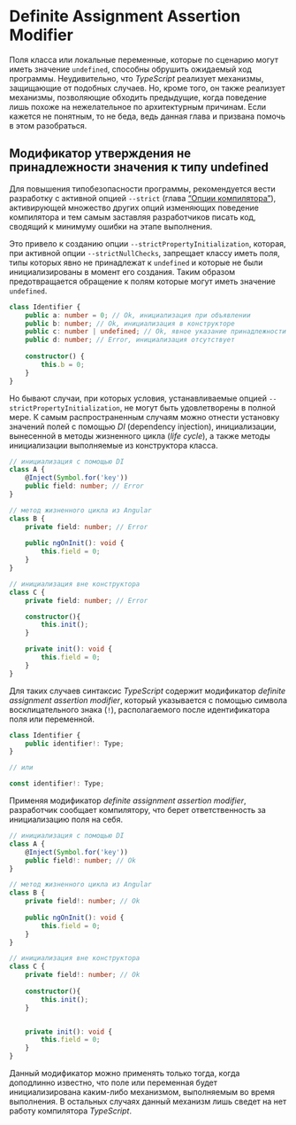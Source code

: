 # Definite Assignment Assertion Modifier
Поля класса или локальные переменные, которые по сценарию могут иметь значение `undefined`, способны обрушить ожидаемый ход программы. Неудивительно, что _TypeScript_ реализует механизмы, защищающие от подобных случаев. Но, кроме того, он также реализует механизмы, позволяющие обходить предыдущие, когда поведение лишь похоже на нежелательное по архитектурным причинам. Если кажется не понятным, то не беда, ведь данная глава и призвана помочь в этом разобраться.


## Модификатор утверждения не принадлежности значения к типу undefined

Для повышения типобезопасности программы, рекомендуется вести разработку с активной опцией `--strict` (глава [“Опции компилятора”](../060.(Компилятор)%20Опции%20компилятора)), активирующей множество других опций изменяющих поведение компилятора и тем самым заставляя разработчиков писать код, сводящий к минимуму ошибки на этапе выполнения. 

Это привело к созданию опции `--strictPropertyInitialization`, которая, при активной опции `--strictNullChecks`, запрещает классу иметь поля, типы которых явно не принадлежат к `undefined` и которые не были инициализированы в момент его создания. Таким образом предотвращается обращение к полям которые могут иметь значение `undefined`.

`````ts
class Identifier {
    public a: number = 0; // Ok, инициализация при объявлении
    public b: number; // Ok, инициализация в конструкторе
    public c: number | undefined; // Ok, явное указание принадлежности к типу Undefined
    public d: number; // Error, инициализация отсутствует
    
    constructor() {
        this.b = 0;
    }
}
`````

Но бывают случаи, при которых условия, устанавливаемые опцией `--strictPropertyInitialization`, не могут быть удовлетворены в полной мере. К самым распространенным случаям можно отнести установку значений полей с помощью _DI_ (dependency injection), инициализации, вынесенной в методы жизненного цикла (_life cycle_), а также методы инициализации выполняемые из конструктора класса.

`````ts
// инициализация с помощью DI
class A {
    @Inject(Symbol.for('key'))
    public field: number; // Error
}
`````

`````ts
// метод жизненного цикла из Angular
class B {
    private field: number; // Error
    
    public ngOnInit(): void {
        this.field = 0;
    }
}
`````

`````ts
// инициализация вне конструктора
class C {
    private field: number; // Error

    constructor(){
        this.init();
    }

    private init(): void {
        this.field = 0;
    }
}
`````

Для таких случаев синтаксис _TypeScript_ содержит модификатор _definite assignment assertion modifier_, который указывается с помощью символа восклицательного знака (`!`), располагаемого после идентификатора поля или переменной.

`````ts
class Identifier {
    public identifier!: Type;
}

// или

const identifier!: Type;
`````

Применяя модификатор _definite assignment assertion modifier_, разработчик сообщает компилятору, что берет ответственность за инициализацию поля на себя.

`````ts
// инициализация с помощью DI
class A {
    @Inject(Symbol.for('key'))
    public field!: number; // Ok
}
`````

`````ts
// метод жизненного цикла из Angular
class B {
    private field!: number; // Ok
    
    public ngOnInit(): void {
        this.field = 0;
    }
}
`````

`````ts
// инициализация вне конструктора
class C {
    private field!: number; // Ok
    
    constructor(){
        this.init();
    }


    private init(): void {
        this.field = 0;
    }
}
`````
Данный модификатор можно применять только тогда, когда доподлинно известно, что поле или переменная будет инициализирована каким-либо механизмом, выполняемым во время выполнения. В остальных случаях данный механизм лишь сведет на нет работу компилятора _TypeScript_.

 
